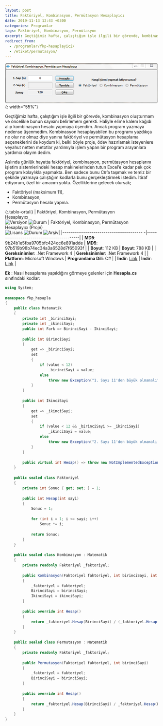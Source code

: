 ```yaml
---
layout: post
title: Faktöriyel, Kombinasyon, Permütasyon Hesaplayıcı
date: 2019-11-13 12:43 +0300
categories: Programlar
tags: Faktöriyel, Kombinasyon, Permütasyon
excerpt: Geçtiğimiz hafta, çalıştığım işle ilgili bir görevde, kombinasyon oluşturmam ve öncelikle bunun sayısını belirlemem gerekti. Haliyle elime kalem kağıdı alıp kombinasyon hesabı yapmaya üşendim. Ancak program yazmaya nedense üşenmedim...
redirect_from:
  - /programlar/fkp-hesaplayici/
  - /etiket/permutasyon/
---
```

![fkp-hesaplayici](/images/programlar/fkp-hesaplayici.png){: width="55%"}

Geçtiğimiz hafta, çalıştığım işle ilgili bir görevde, kombinasyon oluşturmam ve öncelikle bunun sayısını belirlemem gerekti. Haliyle elime kalem kağıdı alıp kombinasyon hesabı yapmaya üşendim. Ancak program yazmaya nedense üşenmedim. Kombinasyon hesaplayabilen bu programı yazdıkça ne olur ne olmaz diye yanına faktöriyel ve permütasyon hesaplama seçeneklerini de koydum ki, belki böyle proje, ödev hazırlamak isteyenlere veyahut netten metotlar yardımıyla işlem yapan bir program arayanlara yardımcı olayım dedim.

Aslında günlük hayatta faktöriyel, kombinasyon, permütasyon hesaplarını işletim sistemlerindeki hesap makinelerinden tutun Excel’e kadar pek çok program kolaylıkla yapmakta. Ben sadece bunu C#’a taşımak ve temiz bir şekilde yazmaya çalıştığım kodlarla bunu gerçekleştirmek istedim. İtiraf ediyorum, özel bir amacım yoktu. Özelliklerine gelecek olursak;

- Faktöriyel (maksimum 11),
- Kombinasyon,
- Permütasyon hesabı yapma.

{:.tablo-ortali}
| Faktöriyel, Kombinasyon, Permütasyon<br> Hesaplayıcı<br>![Versiyon](https://img.shields.io/badge/Versiyon-1.02-blueviolet.svg?style=flat) ![Durum](https://img.shields.io/badge/Durum-Çalışıyor-success.svg?style=flat) |  Faktöriyel, Kombinasyon, Permütasyon<br>Hesaplayıcı (Proje)<br>![Lisans](https://img.shields.io/badge/Lisans-MIT-blue.svg?style=flat) ![Durum](https://img.shields.io/badge/Proje-Sonlandırıldı-lightgray.svg?style=flat) ![Arşiv](https://img.shields.io/badge/Arşiv-orange.svg?style=flat)|
|----------------------------------------- -|-------------------------------------------|
| **MD5**: 9b24b1e5fba9705bfc424cc6e891adde | **MD5**: 97b519b98b74ec34a3a6528d7f65093f | 
| **Boyut**:  112 KB                       | **Boyut**:  788 KB                         |
| **Gereksinimler**: .Net Framework 4     | **Gereksinimler**: .Net Framework 4    |
| **Platform**: Microsoft Windows           | **Programlama Dili**: C#                  |
| **İndir**: [Link](https://www.dropbox.com/s/61a22sn9ozb2qrr/fkp-hesaplayici.zip?dl=1)         | **İndir**: [Link](https://www.dropbox.com/s/mxbl0lqsswst9yg/fkp-hesaplayici-proje.zip?dl=1)                      |

**Ek** : Nasıl hesaplama yapıldığını görmeye gelenler için **Hesapla.cs** sınıfındaki kodlar:

```csharp
using System;

namespace fkp_hesapla
{
    public class Matematik
    {
        private int _birinciSayi;
        private int _ikinciSayi;
        public int Fark => BirinciSayi - IkinciSayi;

        public int BirinciSayi
        {
            get => _birinciSayi;
            set
            {
                if (value < 12)
                    _birinciSayi = value;
                else
                    throw new Exception("1. Sayı 11'den büyük olmamalı");
            }
        }

        public int IkinciSayi
        {
            get => _ikinciSayi;
            set
            {
                if (value < 12 && _birinciSayi >= _ikinciSayi)
                    _ikinciSayi = value;
                else
                    throw new Exception("2. Sayı 11'den büyük olmamalı.");
            }
        }

        public virtual int Hesap() => throw new NotImplementedException();
    }

    public sealed class Faktoriyel
    {
        private int Sonuc { get; set; } = 1;

        public int Hesap(int sayi)
        {
            Sonuc = 1;

            for (int i = 1; i <= sayi; i++)
                Sonuc *= i;

            return Sonuc;
        }
    }

    public sealed class Kombinasyon : Matematik
    {
        private readonly Faktoriyel _faktoriyel;

        public Kombinasyon(Faktoriyel faktoriyel, int birinciSayi, int ikinciSayi)
        {
            _faktoriyel = faktoriyel;
            BirinciSayi = birinciSayi;
            IkinciSayi = ikinciSayi;
        }

        public override int Hesap()
        {
            return _faktoriyel.Hesap(BirinciSayi) / (_faktoriyel.Hesap(IkinciSayi) * _faktoriyel.Hesap(Fark));
        }
    }

    public sealed class Permutasyon : Matematik
    {
        private readonly Faktoriyel _faktoriyel;

        public Permutasyon(Faktoriyel faktoriyel, int birinciSayi)
        {
            _faktoriyel = faktoriyel;
            BirinciSayi = birinciSayi;
        }

        public override int Hesap()
        {
            return _faktoriyel.Hesap(BirinciSayi) / _faktoriyel.Hesap(Fark);
        }
    }
}
```